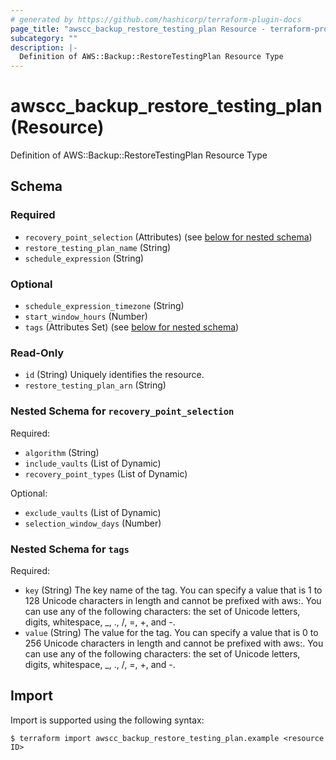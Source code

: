 ```yaml
---
# generated by https://github.com/hashicorp/terraform-plugin-docs
page_title: "awscc_backup_restore_testing_plan Resource - terraform-provider-awscc"
subcategory: ""
description: |-
  Definition of AWS::Backup::RestoreTestingPlan Resource Type
---
```


# awscc_backup_restore_testing_plan (Resource)

Definition of AWS::Backup::RestoreTestingPlan Resource Type



<!-- schema generated by tfplugindocs -->
## Schema

### Required

- `recovery_point_selection` (Attributes) (see [below for nested schema](#nestedatt--recovery_point_selection))
- `restore_testing_plan_name` (String)
- `schedule_expression` (String)

### Optional

- `schedule_expression_timezone` (String)
- `start_window_hours` (Number)
- `tags` (Attributes Set) (see [below for nested schema](#nestedatt--tags))

### Read-Only

- `id` (String) Uniquely identifies the resource.
- `restore_testing_plan_arn` (String)

<a id="nestedatt--recovery_point_selection"></a>
### Nested Schema for `recovery_point_selection`

Required:

- `algorithm` (String)
- `include_vaults` (List of Dynamic)
- `recovery_point_types` (List of Dynamic)

Optional:

- `exclude_vaults` (List of Dynamic)
- `selection_window_days` (Number)


<a id="nestedatt--tags"></a>
### Nested Schema for `tags`

Required:

- `key` (String) The key name of the tag. You can specify a value that is 1 to 128 Unicode characters in length and cannot be prefixed with aws:. You can use any of the following characters: the set of Unicode letters, digits, whitespace, _, ., /, =, +, and -.
- `value` (String) The value for the tag. You can specify a value that is 0 to 256 Unicode characters in length and cannot be prefixed with aws:. You can use any of the following characters: the set of Unicode letters, digits, whitespace, _, ., /, =, +, and -.

## Import

Import is supported using the following syntax:

```shell
$ terraform import awscc_backup_restore_testing_plan.example <resource ID>
```
